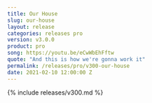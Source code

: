 ```yaml
---
title: Our House
slug: our-house
layout: release
categories: releases pro
version: v3.0.0
product: pro
song: https://youtu.be/eCwWbEhFftw
quote: "And this is how we're gonna work it"
permalink: /releases/pro/v300-our-house
date: 2021-02-10 12:00:00 Z 
---
```

{% include releases/v300.md %}
